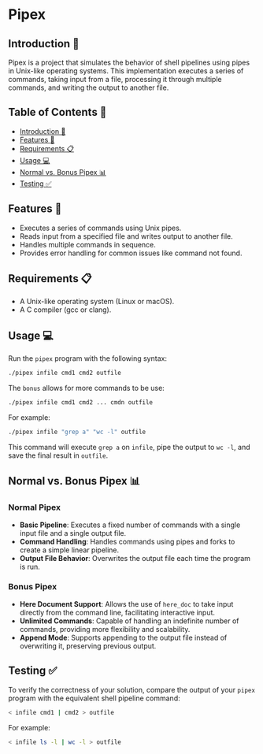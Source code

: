 # Pipex

## Introduction 🔗

Pipex is a project that simulates the behavior of shell pipelines using pipes in Unix-like operating systems. This implementation executes a series of commands, taking input from a file, processing it through multiple commands, and writing the output to another file.

## Table of Contents 📑

- [Introduction 🔗](#introduction-🔗)
- [Features 🌟](#features-🌟)
- [Requirements 📋](#requirements-📋)
- [Usage 💻](#usage-💻)
- [Normal vs. Bonus Pipex 📊](#normal-vs-bonus-pipex-📊)
- [Testing ✅](#testing-✅)

## Features 🌟

- Executes a series of commands using Unix pipes.
- Reads input from a specified file and writes output to another file.
- Handles multiple commands in sequence.
- Provides error handling for common issues like command not found.

## Requirements 📋

- A Unix-like operating system (Linux or macOS).
- A C compiler (gcc or clang).

## Usage 💻

Run the `pipex` program with the following syntax:

```bash
./pipex infile cmd1 cmd2 outfile
```

The `bonus` allows for more commands to be use:

```bash
./pipex infile cmd1 cmd2 ... cmdn outfile
```

For example:

```bash
./pipex infile "grep a" "wc -l" outfile
```

This command will execute `grep a` on `infile`, pipe the output to `wc -l`, and save the final result in `outfile`.

## Normal vs. Bonus Pipex 📊

### Normal Pipex

- **Basic Pipeline**: Executes a fixed number of commands with a single input file and a single output file.
- **Command Handling**: Handles commands using pipes and forks to create a simple linear pipeline.
- **Output File Behavior**: Overwrites the output file each time the program is run.

### Bonus Pipex

- **Here Document Support**: Allows the use of `here_doc` to take input directly from the command line, facilitating interactive input.
- **Unlimited Commands**: Capable of handling an indefinite number of commands, providing more flexibility and scalability.
- **Append Mode**: Supports appending to the output file instead of overwriting it, preserving previous output.

## Testing ✅

To verify the correctness of your solution, compare the output of your `pipex` program with the equivalent shell pipeline command:

```bash
< infile cmd1 | cmd2 > outfile
```

For example:

```bash
< infile ls -l | wc -l > outfile
```

